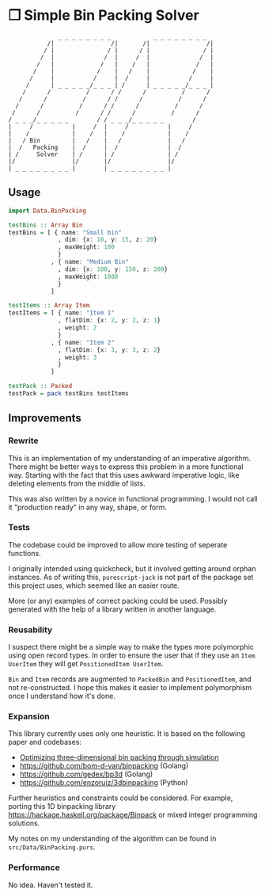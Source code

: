 # ❒ Simple Bin Packing Solver
                  _ _ _ _ _ _ _ _            _ _ _ _ _ _ _ _  
               /|                /|       /|                /|
              / |               / |      / |               / |
             /  |              /  |     /  |              /  |
            /   |             /   |    /   |             /   |
           /    |            /    |   /    |            /    |
          /     |           /     |  /     |           /     |
         /      | _ _ _ _ _/_ _ _ | /      | _ _ _ _ _/_ _ _ |
        /      /          /      / /      /          /      /
       /      /          /      / /      /          /      /
      /      /          /      / /      /          /      /
     /      /          /      / /      /          /      /
    / _ _ _/_ _ _ _ _        / / _ _ _/_ _ _ _ _        /
    |     /           |     /  |     /           |     /
    |    /            |    /   |    /            |    /
    |   / Bin         |   /    |   /             |   /
    |  /   Packing    |  /     |  /              |  /
    | /     Solver    | /      | /               | /
    |/                |/       |/                |/
    | _ _ _ _ _ _ _ _ |        | _ _ _ _ _ _ _ _ |
    

## Usage

```purescript
import Data.BinPacking

testBins :: Array Bin
testBins = [ { name: "Small bin"
              , dim: {x: 10, y: 15, z: 20}
              , maxWeight: 100
              }
            , { name: "Medium Bin"
              , dim: {x: 100, y: 150, z: 200}
              , maxWeight: 1000
              }
            ]

testItems :: Array Item
testItems = [ { name: "Item 1"
              , flatDim: {x: 2, y: 2, z: 1}
              , weight: 2
              }
            , { name: "Item 2"
              , flatDim: {x: 3, y: 3, z: 2}
              , weight: 3
              }
            ]

testPack :: Packed
testPack = pack testBins testItems
```


## Improvements

### Rewrite
This is an implementation of my understanding of an imperative algorithm. There might be better ways to express this problem in a more functional way. Starting with the fact that this uses awkward imperative logic, like deleting elements from the middle of lists. 

This was also written by a novice in functional programming. I would not call it "production ready" in any way, shape, or form. 

### Tests
The codebase could be improved to allow more testing of seperate functions.

I originally intended using quickcheck, but it involved getting around orphan instances. As of writing this, `purescript-jack` is not part of the package set this project uses, which seemed like an easier route.

More (or any) examples of correct packing could be used. Possibly generated with the help of a library written in another language.

### Reusability
I suspect there might be a simple way to make the types more polymorphic using open record types. In order to ensure the user that if they use an `Item UserItem` they will get `PositionedItem UserItem`.

`Bin` and `Item` records are augmented to `PackedBin` and `PositionedItem`, and not re-constructed. I hope this makes it easier to implement polymorphism once I understand how it's done.

### Expansion
This library currently uses only one heuristic.
It is based on the following paper and codebases:
* [Optimizing three-dimensional bin packing through simulation](erick_dube_507-034.pdf)
* https://github.com/bom-d-van/binpacking (Golang)
* https://github.com/gedex/bp3d (Golang)
* https://github.com/enzoruiz/3dbinpacking (Python)

Further heuristics and constraints could be considered.
For example, porting this 1D binpacking library https://hackage.haskell.org/package/Binpack or mixed integer programming solutions.

My notes on my understanding of the algorithm can be found in `src/Data/BinPacking.purs`.

### Performance
No idea. Haven't tested it.
